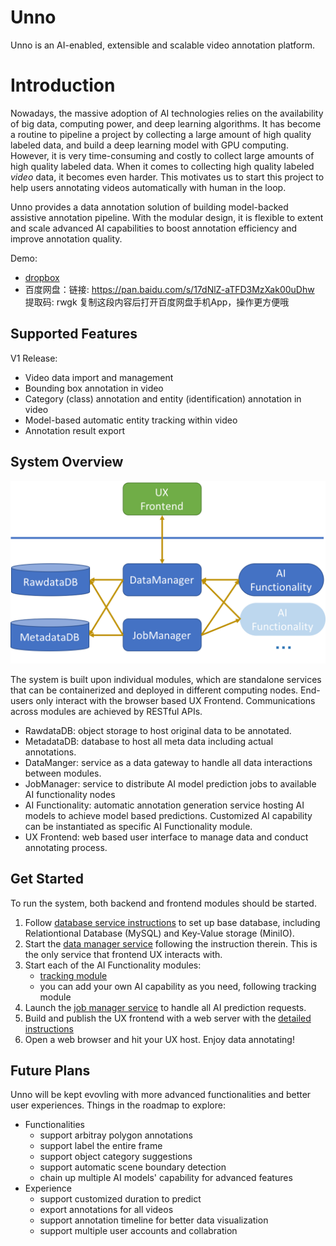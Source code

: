 # Unno
Unno is an AI-enabled, extensible and scalable video annotation platform.

# Introduction
Nowadays, the massive adoption of AI technologies relies on the availability of big data, computing power,
 and deep learning algorithms. It has become a routine to pipeline a project by collecting a large amount of high 
 quality labeled data, and build a deep learning model with GPU computing. However, it is very time-consuming and costly
 to collect large amounts of high quality labeled data. When it comes to collecting high quality labeled _video_ data,
 it becomes even harder. This motivates us to start this project to help users annotating videos automatically with 
 human in the loop.

Unno provides a data annotation solution of building model-backed assistive annotation pipeline. With the modular
 design, it is flexible to extent and scale advanced AI capabilities to boost annotation efficiency and 
 improve annotation quality.
 
Demo: 
* [dropbox](https://drive.google.com/file/d/1HInoAlDq1A0LYZ6hE4pCc0UBhLf0qxzL/view?usp=sharing)
* 百度网盘：链接: https://pan.baidu.com/s/17dNlZ-aTFD3MzXak00uDhw 提取码: rwgk 复制这段内容后打开百度网盘手机App，操作更方便哦
 
## Supported Features
V1 Release:
* Video data import and management
* Bounding box annotation in video
* Category (class) annotation and entity (identification) annotation in video
* Model-based automatic entity tracking within video
* Annotation result export

## System Overview
![overview](unno_system_overview.png)

The system is built upon individual modules, which are standalone services that can be containerized and deployed in 
different computing nodes. End-users only interact with the browser based UX Frontend. Communications across modules are
achieved by RESTful APIs.

* RawdataDB: object storage to host original data to be annotated.
* MetadataDB: database to host all meta data including actual annotations.
* DataManger: service as a data gateway to handle all data interactions between modules.
* JobManager: service to distribute AI model prediction jobs to available AI functionality nodes
* AI Functionality: automatic annotation generation service hosting AI models to achieve model based predictions. 
Customized AI capability can be instantiated as specific AI Functionality module.
* UX Frontend: web based user interface to manage data and conduct annotating process.

## Get Started
To run the system, both backend and frontend modules should be started. 
1. Follow [database service instructions](BackendManager/components/BaseDatabase) to set up base
   database, including Relationtional Database (MySQL) and Key-Value storage
   (MiniIO).
2. Start the [data manager service](BackendManager/components/DataManager)
   following the instruction therein. This is the only service that frontend UX
   interacts with.
3. Start each of the AI Functionality modules:
    * [tracking module](BackendFunctionalModule/tracking)
    * you can add your own AI capability as you need, following tracking module
4. Launch the [job manager service](BackendManager/components/JobQueueManager/README.md) to handle all AI prediction requests.
5. Build and publish the UX frontend with a web server with the [detailed instructions](Frontend)
6. Open a web browser and hit your UX host. Enjoy data annotating!

## Future Plans
Unno will be kept evovling with more advanced functionalities and better user experiences. Things in the roadmap to explore:
* Functionalities
    * support arbitray polygon annotations
    * support label the entire frame
    * support object category suggestions
    * support automatic scene boundary detection
    * chain up multiple AI models' capability for advanced features
* Experience
    * support customized duration to predict
    * export annotations for all videos
    * support annotation timeline for better data visualization
    * support multiple user accounts and collabration
